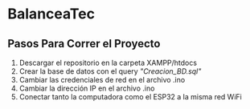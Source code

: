 # BalanceaTec
## Pasos Para Correr el Proyecto

1. Descargar el repositorio en la carpeta XAMPP/htdocs
2. Crear la base de datos con el query *"Creacion_BD.sql"*
3. Cambiar las credenciales de red en el archivo .ino
4. Cambiar la dirección IP en el archivo .ino
5. Conectar tanto la computadora como el ESP32 a la misma red WiFi
